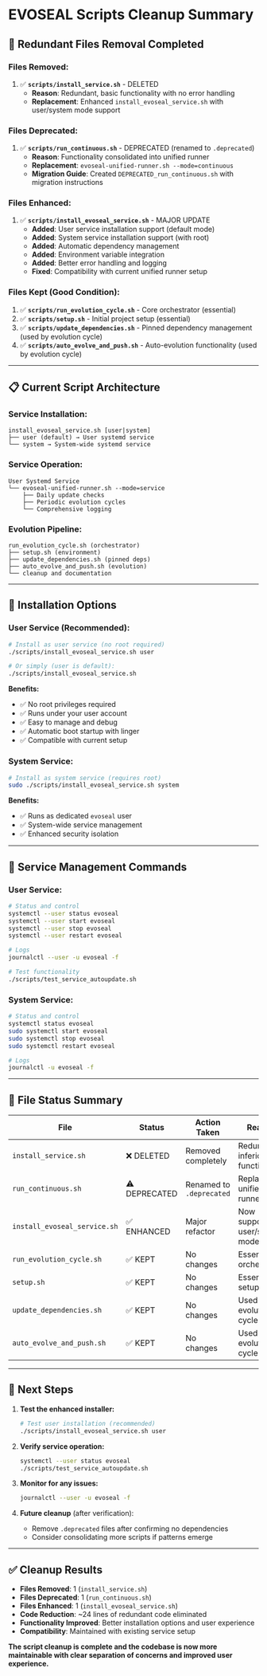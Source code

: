 # EVOSEAL Scripts Cleanup Summary

## 🧹 **Redundant Files Removal Completed**

### **Files Removed:**
1. ✅ **`scripts/install_service.sh`** - DELETED
   - **Reason**: Redundant, basic functionality with no error handling
   - **Replacement**: Enhanced `install_evoseal_service.sh` with user/system mode support

### **Files Deprecated:**
1. ✅ **`scripts/run_continuous.sh`** - DEPRECATED (renamed to `.deprecated`)
   - **Reason**: Functionality consolidated into unified runner
   - **Replacement**: `evoseal-unified-runner.sh --mode=continuous`
   - **Migration Guide**: Created `DEPRECATED_run_continuous.sh` with migration instructions

### **Files Enhanced:**
1. ✅ **`scripts/install_evoseal_service.sh`** - MAJOR UPDATE
   - **Added**: User service installation support (default mode)
   - **Added**: System service installation support (with root)
   - **Added**: Automatic dependency management
   - **Added**: Environment variable integration
   - **Added**: Better error handling and logging
   - **Fixed**: Compatibility with current unified runner setup

### **Files Kept (Good Condition):**
1. ✅ **`scripts/run_evolution_cycle.sh`** - Core orchestrator (essential)
2. ✅ **`scripts/setup.sh`** - Initial project setup (essential)
3. ✅ **`scripts/update_dependencies.sh`** - Pinned dependency management (used by evolution cycle)
4. ✅ **`scripts/auto_evolve_and_push.sh`** - Auto-evolution functionality (used by evolution cycle)

---

## 📋 **Current Script Architecture**

### **Service Installation:**
```
install_evoseal_service.sh [user|system]
├── user (default) → User systemd service
└── system → System-wide systemd service
```

### **Service Operation:**
```
User Systemd Service
└── evoseal-unified-runner.sh --mode=service
    ├── Daily update checks
    ├── Periodic evolution cycles
    └── Comprehensive logging
```

### **Evolution Pipeline:**
```
run_evolution_cycle.sh (orchestrator)
├── setup.sh (environment)
├── update_dependencies.sh (pinned deps)
├── auto_evolve_and_push.sh (evolution)
└── cleanup and documentation
```

---

## 🎯 **Installation Options**

### **User Service (Recommended):**
```bash
# Install as user service (no root required)
./scripts/install_evoseal_service.sh user

# Or simply (user is default):
./scripts/install_evoseal_service.sh
```

**Benefits:**
- ✅ No root privileges required
- ✅ Runs under your user account
- ✅ Easy to manage and debug
- ✅ Automatic boot startup with linger
- ✅ Compatible with current setup

### **System Service:**
```bash
# Install as system service (requires root)
sudo ./scripts/install_evoseal_service.sh system
```

**Benefits:**
- ✅ Runs as dedicated `evoseal` user
- ✅ System-wide service management
- ✅ Enhanced security isolation

---

## 🔧 **Service Management Commands**

### **User Service:**
```bash
# Status and control
systemctl --user status evoseal
systemctl --user start evoseal
systemctl --user stop evoseal
systemctl --user restart evoseal

# Logs
journalctl --user -u evoseal -f

# Test functionality
./scripts/test_service_autoupdate.sh
```

### **System Service:**
```bash
# Status and control
systemctl status evoseal
sudo systemctl start evoseal
sudo systemctl stop evoseal
sudo systemctl restart evoseal

# Logs
journalctl -u evoseal -f
```

---

## 📁 **File Status Summary**

| File | Status | Action Taken | Reason |
|------|--------|--------------|---------|
| `install_service.sh` | ❌ DELETED | Removed completely | Redundant, inferior functionality |
| `run_continuous.sh` | ⚠️ DEPRECATED | Renamed to `.deprecated` | Replaced by unified runner |
| `install_evoseal_service.sh` | ✅ ENHANCED | Major refactor | Now supports user/system modes |
| `run_evolution_cycle.sh` | ✅ KEPT | No changes | Essential orchestrator |
| `setup.sh` | ✅ KEPT | No changes | Essential for setup |
| `update_dependencies.sh` | ✅ KEPT | No changes | Used by evolution cycle |
| `auto_evolve_and_push.sh` | ✅ KEPT | No changes | Used by evolution cycle |

---

## 🚀 **Next Steps**

1. **Test the enhanced installer:**
   ```bash
   # Test user installation (recommended)
   ./scripts/install_evoseal_service.sh user
   ```

2. **Verify service operation:**
   ```bash
   systemctl --user status evoseal
   ./scripts/test_service_autoupdate.sh
   ```

3. **Monitor for any issues:**
   ```bash
   journalctl --user -u evoseal -f
   ```

4. **Future cleanup** (after verification):
   - Remove `.deprecated` files after confirming no dependencies
   - Consider consolidating more scripts if patterns emerge

---

## ✅ **Cleanup Results**

- **Files Removed**: 1 (`install_service.sh`)
- **Files Deprecated**: 1 (`run_continuous.sh`)
- **Files Enhanced**: 1 (`install_evoseal_service.sh`)
- **Code Reduction**: ~24 lines of redundant code eliminated
- **Functionality Improved**: Better installation options and user experience
- **Compatibility**: Maintained with existing service setup

**The script cleanup is complete and the codebase is now more maintainable with clear separation of concerns and improved user experience.**
